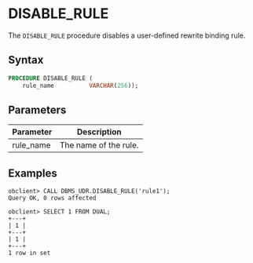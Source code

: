 # DISABLE_RULE

The `DISABLE_RULE` procedure disables a user-defined rewrite binding rule.

## Syntax

```sql
PROCEDURE DISABLE_RULE (
    rule_name          VARCHAR(256));
```

## Parameters

| Parameter | Description           |
|-----------|-----------------------|
| rule_name | The name of the rule. |

## Examples

```shell
obclient> CALL DBMS_UDR.DISABLE_RULE('rule1');
Query OK, 0 rows affected

obclient> SELECT 1 FROM DUAL;
+---+
| 1 |
+---+
| 1 |
+---+
1 row in set
```
